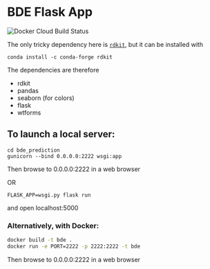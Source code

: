 # BDE Flask App

![Docker Cloud Build Status](https://img.shields.io/docker/cloud/build/pstjohn/bde_prediction_flask)

The only tricky dependency here is [`rdkit`](http://www.rdkit.org/docs/Install.html), but it can be installed with 
```
conda install -c conda-forge rdkit
```


The dependencies are therefore
* rdkit
* pandas
* seaborn (for colors)
* flask
* wtforms

## To launch a local server:
```
cd bde_prediction
gunicorn --bind 0.0.0.0:2222 wsgi:app
```

Then browse to 0.0.0.0:2222 in a web browser

OR

```
FLASK_APP=wsgi.py flask run
```
and open localhost:5000

### Alternatively, with Docker:

```bash
docker build -t bde .
docker run -e PORT=2222 -p 2222:2222 -t bde
```
Then browse to 0.0.0.0:2222 in a web browser
